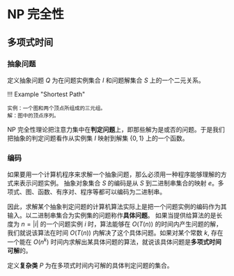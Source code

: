 # NP 完全性

## 多项式时间

### 抽象问题

定义抽象问题 $Q$ 为在问题实例集合 $I$ 和问题解集合 $S$ 上的一个二元关系。

!!! Example "Shortest Path"

    实例：一个图和两个顶点所组成的三元组。
    解：图中的顶点序列。

NP 完全性理论把注意力集中在**判定问题**上，即那些解为是或否的问题。于是我们把抽象的判定问题看作从实例集 $I$ 映射到解集 $\{0,1\}$ 上的一个函数。

### 编码

如果要用一个计算机程序来求解一个抽象问题，那么必须用一种程序能够理解的方式来表示问题实例。
抽象对象集合 $S$ 的编码是从 $S$ 到二进制串集合的映射 $e$。多项式、图、函数、有序对、程序等都可以编码为二进制串。

因此，求解某个抽象判定问题的计算机算法实际上是把一个问题实例的编码作为其输入。以二进制串集合为实例集的问题称作**具体问题**。
如果当提供给算法的是长度为 $n=\left | i \right|$ 的一个问题实例 $i$ 时，算法能够在 $O(T(n))$ 的时间内产生问题的解，我们就说该算法在时间 $O(T(n))$ 内解决了这个具体问题。如果对某个常数 $k$, 存在一个能在 $O(n^k)$ 时间内求解出某具体问题的算法，就说该具体问题是**多项式时间可解**的。

定义**复杂类** $P$ 为在多项式时间内可解的具体判定问题的集合。